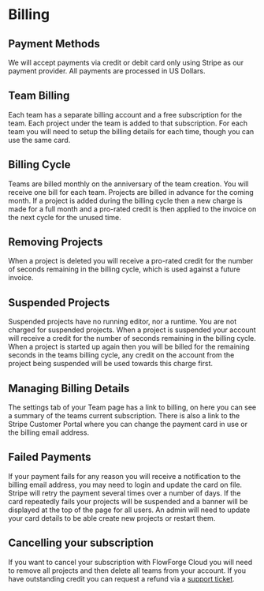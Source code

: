 # Billing

## Payment Methods 

We will accept payments via credit or debit card only using Stripe as our payment
provider. All payments are processed in US Dollars.

## Team Billing

Each team has a separate billing account and a free subscription for the team. Each project under the team is added to that subscription.
For each team you will need to setup the billing details for each time, though you can use the same card.

## Billing Cycle

Teams are billed monthly on the anniversary of the team creation. You will receive one bill for each team. Projects are billed in advance for the coming month. If a project is added during the billing cycle then a new charge is made for a full month and a pro-rated credit is then applied to the invoice on the next cycle for the unused time.

## Removing Projects

When a project is deleted you will receive a pro-rated credit for the number of seconds remaining in the billing cycle, which is used against a future invoice.

## Suspended Projects

Suspended projects have no running editor, nor a runtime. You are not charged for suspended projects.
When a project is suspended your account will receive a credit for the number of seconds remaining in the billing cycle.
When a project is started up again then you will be billed for the remaining seconds in the teams billing cycle, any credit on the account from the project being suspended will be used towards this charge first.

## Managing Billing Details

The settings tab of your Team page has a link to billing, on here you can see a summary of the teams current subscription.
There is also a link to the Stripe Customer Portal where you can change the payment card in use or the billing email address.

## Failed Payments

If your payment fails for any reason you will receive a notification to the billing email address, you may need to login and update the card on file. 
Stripe will retry the payment several times over a number of days. If the card repeatedly fails your projects will be suspended and a banner will be displayed at the top of the page for all users. An admin will need to update your card details to be able create new projects or restart them.

## Cancelling your subscription

If you want to cancel your subscription with FlowForge Cloud you will need to remove all projects and then delete all teams from your account. If you have outstanding credit you can request a refund via a [support ticket](https://flowforge.com/contact-us/).
